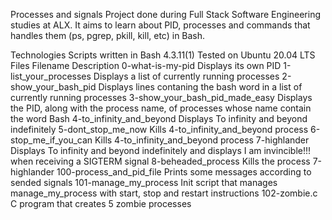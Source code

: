 Processes and signals
Project done during Full Stack Software Engineering studies at ALX. It aims to learn about PID, processes and commands that handles them (ps, pgrep, pkill, kill, etc) in Bash.

Technologies
Scripts written in Bash 4.3.11(1)
Tested on Ubuntu 20.04 LTS
Files
Filename	Description
0-what-is-my-pid	Displays its own PID
1-list_your_processes	Displays a list of currently running processes
2-show_your_bash_pid	Displays lines contaning the bash word in a list of currently running processes
3-show_your_bash_pid_made_easy	Displays the PID, along with the process name, of processes whose name contain the word Bash
4-to_infinity_and_beyond	Displays To infinity and beyond indefinitely
5-dont_stop_me_now	Kills 4-to_infinity_and_beyond process
6-stop_me_if_you_can	Kills 4-to_infinity_and_beyond process
7-highlander	Displays To infinity and beyond indefinitely and displays I am invincible!!! when receiving a SIGTERM signal
8-beheaded_process	Kills the process 7-highlander
100-process_and_pid_file	Prints some messages according to sended signals
101-manage_my_process	Init script that manages manage_my_process with start, stop and restart instructions
102-zombie.c	C program that creates 5 zombie processes

